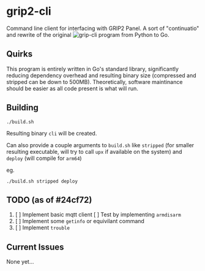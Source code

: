 # grip2-cli

Command line client for interfacing with GRIP2 Panel. A sort of "continuatio" and rewrite of the original 
![grip-cli](https://bitbucket.resideo.com/projects/GRIP/repos/grip-cli/browse) program from Python to Go. 


## Quirks
This program is entirely written in Go's standard library, significantly reducing dependency overhead and resulting binary size 
(compressed and stripped can be down to 500MB). Theoretically, software maintinance should be easier as all code present is what
will run.

## Building
```
./build.sh
```
Resulting binary `cli` will be created.



Can also provide a couple arguments to `build.sh` like `stripped` (for smaller resulting executable, will try to call `upx` if available
on the system) and `deploy` (will compile for `arm64`)


eg.
```
./build.sh stripped deploy
```

## TODO (as of #24cf72)
1. [ ] Implement basic mqtt client
    [ ] Test by implementing `armdisarm`
2. [ ] Implement some `getinfo` or equivilant command
3. [ ] Implement `trouble`

## Current Issues
None yet...
